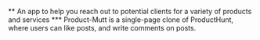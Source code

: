 ** An app to help you reach out to potential clients for a variety of products and services
*** Product-Mutt is a single-page clone of ProductHunt, where users can like posts, and write comments on posts.
